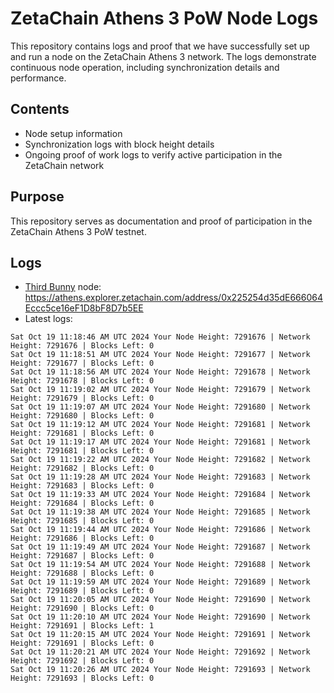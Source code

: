 # ZetaChain Athens 3 PoW Node Logs
This repository contains logs and proof that we have successfully set up and run a node on the ZetaChain Athens 3 network. The logs demonstrate continuous node operation, including synchronization details and performance.

## Contents
- Node setup information
- Synchronization logs with block height details
- Ongoing proof of work logs to verify active participation in the ZetaChain network

## Purpose
This repository serves as documentation and proof of participation in the ZetaChain Athens 3 PoW testnet.

## Logs

- [Third Bunny](https://thirdbunny.xyz/) node: https://athens.explorer.zetachain.com/address/0x225254d35dE666064Eccc5ce16eF1D8bF8D7b5EE
- Latest logs:
```
Sat Oct 19 11:18:46 AM UTC 2024 Your Node Height: 7291676 | Network Height: 7291676 | Blocks Left: 0
Sat Oct 19 11:18:51 AM UTC 2024 Your Node Height: 7291677 | Network Height: 7291677 | Blocks Left: 0
Sat Oct 19 11:18:56 AM UTC 2024 Your Node Height: 7291678 | Network Height: 7291678 | Blocks Left: 0
Sat Oct 19 11:19:02 AM UTC 2024 Your Node Height: 7291679 | Network Height: 7291679 | Blocks Left: 0
Sat Oct 19 11:19:07 AM UTC 2024 Your Node Height: 7291680 | Network Height: 7291680 | Blocks Left: 0
Sat Oct 19 11:19:12 AM UTC 2024 Your Node Height: 7291681 | Network Height: 7291681 | Blocks Left: 0
Sat Oct 19 11:19:17 AM UTC 2024 Your Node Height: 7291681 | Network Height: 7291681 | Blocks Left: 0
Sat Oct 19 11:19:22 AM UTC 2024 Your Node Height: 7291682 | Network Height: 7291682 | Blocks Left: 0
Sat Oct 19 11:19:28 AM UTC 2024 Your Node Height: 7291683 | Network Height: 7291683 | Blocks Left: 0
Sat Oct 19 11:19:33 AM UTC 2024 Your Node Height: 7291684 | Network Height: 7291684 | Blocks Left: 0
Sat Oct 19 11:19:38 AM UTC 2024 Your Node Height: 7291685 | Network Height: 7291685 | Blocks Left: 0
Sat Oct 19 11:19:44 AM UTC 2024 Your Node Height: 7291686 | Network Height: 7291686 | Blocks Left: 0
Sat Oct 19 11:19:49 AM UTC 2024 Your Node Height: 7291687 | Network Height: 7291687 | Blocks Left: 0
Sat Oct 19 11:19:54 AM UTC 2024 Your Node Height: 7291688 | Network Height: 7291688 | Blocks Left: 0
Sat Oct 19 11:19:59 AM UTC 2024 Your Node Height: 7291689 | Network Height: 7291689 | Blocks Left: 0
Sat Oct 19 11:20:05 AM UTC 2024 Your Node Height: 7291690 | Network Height: 7291690 | Blocks Left: 0
Sat Oct 19 11:20:10 AM UTC 2024 Your Node Height: 7291690 | Network Height: 7291691 | Blocks Left: 1
Sat Oct 19 11:20:15 AM UTC 2024 Your Node Height: 7291691 | Network Height: 7291691 | Blocks Left: 0
Sat Oct 19 11:20:21 AM UTC 2024 Your Node Height: 7291692 | Network Height: 7291692 | Blocks Left: 0
Sat Oct 19 11:20:26 AM UTC 2024 Your Node Height: 7291693 | Network Height: 7291693 | Blocks Left: 0
```
